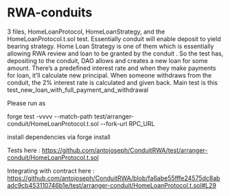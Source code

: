 # RWA-conduits

3 files, HomeLoanProtocol, HomeLoanStrategy, and the HomeLoanProtocol.t.sol test. Essentially conduit will enable deposit to yield bearing strategy. Home Loan Strategy is one of them which is essentially allowing RWA review and loan to be granted by the conduit . So the test has, depositing to the conduit, DAO allows and creates a new loan for some amount. There’s a predefined interest rate and when they make payments for loan, it’ll calculate new principal. When someone withdraws from the conduit, the 2% interest rate is calculated and given back. Main test is this test_new_loan_with_full_payment_and_withdrawal



Please run as 

forge test -vvvv --match-path test/arranger-conduit/HomeLoanProtocol.t.sol  --fork-url RPC_URL


install dependencies via forge install


Tests here : https://github.com/antojoseph/ConduitRWA/test/arranger-conduit/HomeLoanProtocol.t.sol 


Integrating with contract here : https://github.com/antojoseph/ConduitRWA/blob/fa6abe55fffe24575dc8abadc9cb453110746b1e/test/arranger-conduit/HomeLoanProtocol.t.sol#L29
